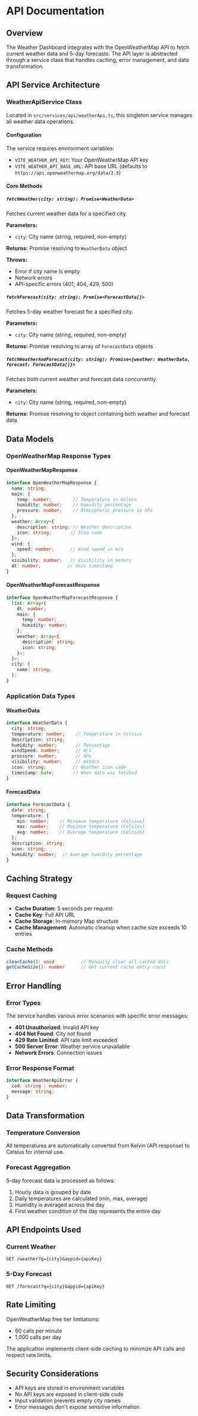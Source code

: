 # API Documentation

## Overview

The Weather Dashboard integrates with the OpenWeatherMap API to fetch current weather data and 5-day forecasts. The API layer is abstracted through a service class that handles caching, error management, and data transformation.

## API Service Architecture

### WeatherApiService Class

Located in `src/services/api/weatherApi.ts`, this singleton service manages all weather data operations.

#### Configuration

The service requires environment variables:
- `VITE_WEATHER_API_KEY`: Your OpenWeatherMap API key
- `VITE_WEATHER_API_BASE_URL`: API base URL (defaults to `https://api.openweathermap.org/data/2.5`)

#### Core Methods

##### `fetchWeather(city: string): Promise<WeatherData>`
Fetches current weather data for a specified city.

**Parameters:**
- `city`: City name (string, required, non-empty)

**Returns:** Promise resolving to `WeatherData` object

**Throws:**
- Error if city name is empty
- Network errors
- API-specific errors (401, 404, 429, 500)

##### `fetchForecast(city: string): Promise<ForecastData[]>`
Fetches 5-day weather forecast for a specified city.

**Parameters:**
- `city`: City name (string, required, non-empty)

**Returns:** Promise resolving to array of `ForecastData` objects

##### `fetchWeatherAndForecast(city: string): Promise<{weather: WeatherData, forecast: ForecastData[]}>`
Fetches both current weather and forecast data concurrently.

**Parameters:**
- `city`: City name (string, required, non-empty)

**Returns:** Promise resolving to object containing both weather and forecast data

## Data Models

### OpenWeatherMap Response Types

#### OpenWeatherMapResponse
```typescript
interface OpenWeatherMapResponse {
  name: string;
  main: {
    temp: number;        // Temperature in Kelvin
    humidity: number;    // Humidity percentage
    pressure: number;    // Atmospheric pressure in hPa
  };
  weather: Array<{
    description: string; // Weather description
    icon: string;       // Icon code
  }>;
  wind: {
    speed: number;      // Wind speed in m/s
  };
  visibility: number;   // Visibility in meters
  dt: number;          // Unix timestamp
}
```

#### OpenWeatherMapForecastResponse
```typescript
interface OpenWeatherMapForecastResponse {
  list: Array<{
    dt: number;
    main: {
      temp: number;
      humidity: number;
    };
    weather: Array<{
      description: string;
      icon: string;
    }>;
  }>;
  city: {
    name: string;
  };
}
```

### Application Data Types

#### WeatherData
```typescript
interface WeatherData {
  city: string;
  temperature: number;    // Temperature in Celsius
  description: string;
  humidity: number;       // Percentage
  windSpeed: number;      // m/s
  pressure: number;       // hPa
  visibility: number;     // meters
  icon: string;          // Weather icon code
  timestamp: Date;       // When data was fetched
}
```

#### ForecastData
```typescript
interface ForecastData {
  date: string;
  temperature: {
    min: number;    // Minimum temperature (Celsius)
    max: number;    // Maximum temperature (Celsius)
    avg: number;    // Average temperature (Celsius)
  };
  description: string;
  icon: string;
  humidity: number;  // Average humidity percentage
}
```

## Caching Strategy

### Request Caching
- **Cache Duration**: 5 seconds per request
- **Cache Key**: Full API URL
- **Cache Storage**: In-memory Map structure
- **Cache Management**: Automatic cleanup when cache size exceeds 10 entries

### Cache Methods
```typescript
clearCache(): void          // Manually clear all cached data
getCacheSize(): number      // Get current cache entry count
```

## Error Handling

### Error Types
The service handles various error scenarios with specific error messages:

- **401 Unauthorized**: Invalid API key
- **404 Not Found**: City not found
- **429 Rate Limited**: API rate limit exceeded
- **500 Server Error**: Weather service unavailable
- **Network Errors**: Connection issues

### Error Response Format
```typescript
interface WeatherApiError {
  cod: string | number;
  message: string;
}
```

## Data Transformation

### Temperature Conversion
All temperatures are automatically converted from Kelvin (API response) to Celsius for internal use.

### Forecast Aggregation
5-day forecast data is processed as follows:
1. Hourly data is grouped by date
2. Daily temperatures are calculated (min, max, average)
3. Humidity is averaged across the day
4. First weather condition of the day represents the entire day

## API Endpoints Used

### Current Weather
```
GET /weather?q={city}&appid={apiKey}
```

### 5-Day Forecast
```
GET /forecast?q={city}&appid={apiKey}
```

## Rate Limiting

OpenWeatherMap free tier limitations:
- 60 calls per minute
- 1,000 calls per day

The application implements client-side caching to minimize API calls and respect rate limits.

## Security Considerations

- API keys are stored in environment variables
- No API keys are exposed in client-side code
- Input validation prevents empty city names
- Error messages don't expose sensitive information